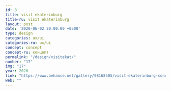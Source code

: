 ```yaml
---
id: 8
title: visit ekaterinburg
title-ru: visit ekaterinburg
layout: post
date: '2020-06-02 20:00:00 +0500'
type: design
categories: ux/ui
categories-ru: ux/ui
concept: concept
concept-ru: концепт
permalink: "/design/visitekat/"
number: "17"
img: "17"
year: 2020
link: "https://www.behance.net/gallery/98168505/visit-ekaterinburg-concept-mobile-app-for-tourists"
web: ""
---
```

